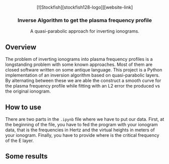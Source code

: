 <div align="center">

  [![Stockfish][stockfish128-logo]][website-link]

  <h3>Inverse Algorithm to get the plasma frequency profile</h3>

  A quasi-parabolic approach for inverting ionograms.
 
</div>

## Overview
The problem of inverting ionograms into plasma frequency profiles is a longstanding problem with some known approaches. Most of them are closed software written on some antique language. This project is a Python implementation of an inversion algorithm based on quasi-parabolic layers. By alternating between these we are able the construct a smooth curve for the plasma frequency profile while fitting with an L2 error the produced vs the original ionogram.

## How to use
There are two parts in the `.ipynb` file where we have to put our data. First, at the beginning of the file, you have to fed the program with your ionogram data, that is the frequencies in Hertz and the virtual heights in meters of your ionogram. Finally, you have to provide where is the critical frequency of the E layer.

## Some results

